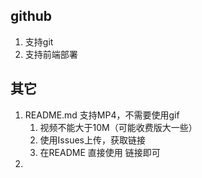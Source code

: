 ## github
1. 支持git
2. 支持前端部署

## 其它
1. README.md 支持MP4，不需要使用gif
   1. 视频不能大于10M（可能收费版大一些）
   2. 使用Issues上传，获取链接
   3. 在README 直接使用 链接即可
2. 